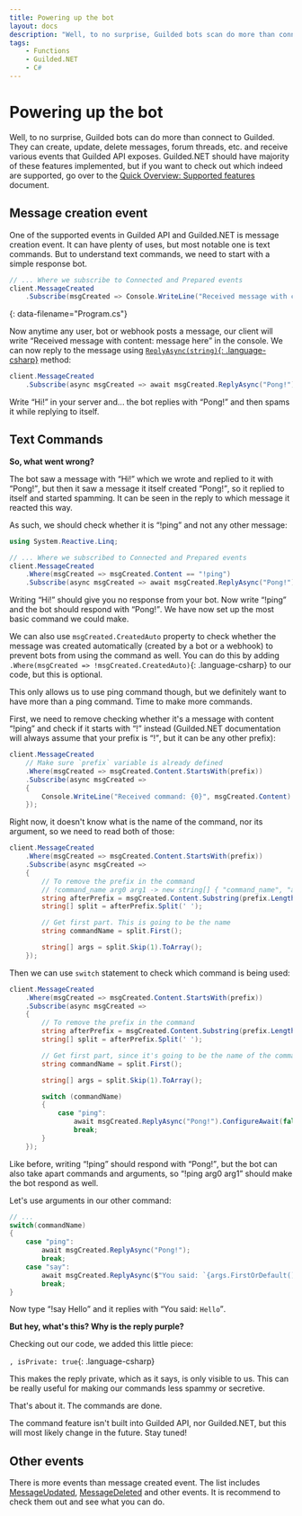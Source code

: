 ```yaml
---
title: Powering up the bot
layout: docs
description: "Well, to no surprise, Guilded bots scan do more than connect to Guilded. They can update, delete messages, forum threads, etc. and receive various events that Guilded API exposes."
tags:
    - Functions
    - Guilded.NET
    - C#
---
```


# Powering up the bot

Well, to no surprise, Guilded bots can do more than connect to Guilded. They can create, update, delete messages, forum threads, etc. and receive various events that Guilded API exposes. Guilded.NET should have majority of these features implemented, but if you want to check out which indeed are supported, go over to the [Quick Overview: Supported features](/docs/supported) document.

## Message creation event

One of the supported events in Guilded API and Guilded.NET is message creation event. It can have plenty of uses, but most notable one is text commands. But to understand text commands, we need to start with a simple response bot.

```csharp
// ... Where we subscribe to Connected and Prepared events
client.MessageCreated
    .Subscribe(msgCreated => Console.WriteLine("Received message with content: {0}", msgCreated.Content));
```
{: data-filename="Program.cs"}

Now anytime any user, bot or webhook posts a message, our client will write <q>Received message with content: message here</q> in the console. We can now reply to the message using [`ReplyAsync(string)`{: .language-csharp}](/references/MessageEvent_ReplyAsync(string)) method:

```csharp
client.MessageCreated
    .Subscribe(async msgCreated => await msgCreated.ReplyAsync("Pong!").ConfigureAwait(false));
```

Write <q>Hi!</q> in your server and... the bot replies with <q>Pong!</q> and then spams it while replying to itself.

## Text Commands

**So, what went wrong?**

The bot saw a message with <q>Hi!</q> which we wrote and replied to it with <q>Pong!</q>, but then it saw a message it itself created <q>Pong!</q>, so it replied to itself and started spamming. It can be seen in the reply to which message it reacted this way.

As such, we should check whether it is <q>!ping</q> and not any other message:

```csharp
using System.Reactive.Linq;

// ... Where we subscribed to Connected and Prepared events
client.MessageCreated
    .Where(msgCreated => msgCreated.Content == "!ping")
    .Subscribe(async msgCreated => await msgCreated.ReplyAsync("Pong!").ConfigureAwait(false));
```

Writing <q>Hi!</q> should give you no response from your bot. Now write <q>!ping</q> and the bot should respond with <q>Pong!</q>. We have now set up the most basic command we could make.

We can also use `msgCreated.CreatedAuto` property to check whether the message was created automatically (created by a bot or a webhook) to prevent bots from using the command as well. You can do this by adding `.Where(msgCreated => !msgCreated.CreatedAuto)`{: .language-csharp} to our code, but this is optional.

This only allows us to use ping command though, but we definitely want to have more than a ping command. Time to make more commands.

First, we need to remove checking whether it's a message with content <q>!ping</q> and check if it starts with <q>!</q> instead (Guilded.NET documentation will always assume that your prefix is <q>!</q>, but it can be any other prefix):

```csharp
client.MessageCreated
    // Make sure `prefix` variable is already defined
    .Where(msgCreated => msgCreated.Content.StartsWith(prefix))
    .Subscribe(async msgCreated =>
    {
        Console.WriteLine("Received command: {0}", msgCreated.Content)
    });
```

Right now, it doesn't know what is the name of the command, nor its argument, so we need to read both of those:

```csharp
client.MessageCreated
    .Where(msgCreated => msgCreated.Content.StartsWith(prefix))
    .Subscribe(async msgCreated =>
    {
        // To remove the prefix in the command
        // !command_name arg0 arg1 -> new string[] { "command_name", "arg0", "arg1" }
        string afterPrefix = msgCreated.Content.Substring(prefix.Length);
        string[] split = afterPrefix.Split(' ');

        // Get first part. This is going to be the name
        string commandName = split.First();

        string[] args = split.Skip(1).ToArray();
    });
```

Then we can use `switch` statement to check which command is being used:

```csharp
client.MessageCreated
    .Where(msgCreated => msgCreated.Content.StartsWith(prefix))
    .Subscribe(async msgCreated =>
    {
        // To remove the prefix in the command
        string afterPrefix = msgCreated.Content.Substring(prefix.Length);
        string[] split = afterPrefix.Split(' ');

        // Get first part, since it's going to be the name of the command
        string commandName = split.First();

        string[] args = split.Skip(1).ToArray();

        switch (commandName)
        {
            case "ping":
                await msgCreated.ReplyAsync("Pong!").ConfigureAwait(false);
                break;
        }
    });
```

Like before, writing <q>!ping</q> should respond with <q>Pong!</q>, but the bot can also take apart commands and arguments, so <q>!ping arg0 arg1</q> should make the bot respond as well.

Let's use arguments in our other command:

```csharp
// ...
switch(commandName)
{
    case "ping":
        await msgCreated.ReplyAsync("Pong!");
        break;
    case "say":
        await msgCreated.ReplyAsync($"You said: `{args.FirstOrDefault()}`", isPrivate: true).ConfigureAwait(false);
        break;
}
```

Now type <q>!say Hello</q> and it replies with <q>You said: `Hello`</q>.

**But hey, what's this? Why is the reply purple?**

Checking out our code, we added this little piece:

`, isPrivate: true`{: .language-csharp}

This makes the reply private, which as it says, is only visible to us. This can be really useful for making our commands less spammy or secretive.

That's about it. The commands are done.

The command feature isn't built into Guilded API, nor Guilded.NET, but this will most likely change in the future. Stay tuned!

## Other events

There is more events than message created event. The list includes [MessageUpdated](/references/AbstractGuildedClient_MessageUpdated), [MessageDeleted](/references/AbstractGuildedClient_MessageDeleted) and other events. It is recommend to check them out and see what you can do.